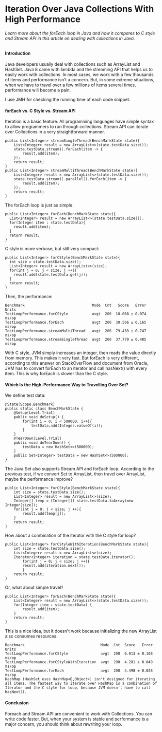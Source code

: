 # Iteration Over Java Collections With High Performance

###### Learn more about the forEach loop in Java and how it compares to C style and Stream API in this article on dealing with collections in Java.

#### Introduction
Java developers usually deal with collections such as ArrayList and HashSet. Java 8 came with lambda and the streaming API that helps us to easily work with collections. In most cases, we work with a few thousands of items and performance isn't a concern. But, in some extreme situations, when we have to travel over a few millions of items several times, performance will become a pain.

I use JMH for checking the running time of each code snippet.

#### forEach vs. C Style vs. Stream API
Iteration is a basic feature. All programming languages have simple syntax to allow programmers to run through collections. Stream API can iterate over Collections in a very straightforward manner.

    public List<Integer> streamSingleThread(BenchMarkState state){
        List<Integer> result = new ArrayList<>(state.testData.size());
        state.testData.stream().forEach(item -> {
            result.add(item);
        });
        return result;
    }
    public List<Integer> streamMultiThread(BenchMarkState state){
        List<Integer> result = new ArrayList<>(state.testData.size());
        state.testData.stream().parallel().forEach(item -> {
            result.add(item);
        });
        return result;
    }


The forEach  loop is just as simple:

    public List<Integer> forEach(BenchMarkState state){
      List<Integer> result = new ArrayList<>(state.testData.size());
      for(Integer item : state.testData){
        result.add(item);
      }
      return result;
    }


C style is more verbose, but still very compact:

    public List<Integer> forCStyle(BenchMarkState state){
      int size = state.testData.size();
      List<Integer> result = new ArrayList<>(size);
      for(int j = 0; j < size; j ++){
        result.add(state.testData.get(j));
      }
      return result;
    }


Then, the performance:

    Benchmark                               Mode  Cnt   Score   Error  Units
    TestLoopPerformance.forCStyle           avgt  200  18.068 ± 0.074  ms/op
    TestLoopPerformance.forEach             avgt  200  30.566 ± 0.165  ms/op
    TestLoopPerformance.streamMultiThread   avgt  200  79.433 ± 0.747  ms/op
    TestLoopPerformance.streamSingleThread  avgt  200  37.779 ± 0.485  ms/op


With C style, JVM simply increases an integer, then reads the value directly from memory. This makes it very fast. But forEach is very different, according to this answer on StackOverFlow and document from Oracle, JVM has to convert forEach to an iterator and call hasNext() with every item. This is why forEach is slower than the C style.

#### Which Is the High-Performance Way to Travelling Over Set?
We define test data:

    @State(Scope.Benchmark)
    public static class BenchMarkState {
        @Setup(Level.Trial)
        public void doSetup() {
            for(int i = 0; i < 500000; i++){
                testData.add(Integer.valueOf(i));
            }
        }
        @TearDown(Level.Trial)
        public void doTearDown() {
            testData = new HashSet<>(500000);
        }
        public Set<Integer> testData = new HashSet<>(500000);
    }


The Java Set also supports Stream API and forEach loop. According to the previous test, if we convert Set to ArrayList, then travel over ArrayList, maybe the performance improve?

    public List<Integer> forCStyle(BenchMarkState state){
        int size = state.testData.size();
        List<Integer> result = new ArrayList<>(size);
        Integer[] temp = (Integer[]) state.testData.toArray(new Integer[size]);
        for(int j = 0; j < size; j ++){
            result.add(temp[j]);
        }
        return result;
    }


How about a combination of the iterator with the C style for loop?

    public List<Integer> forCStyleWithIteration(BenchMarkState state){
        int size = state.testData.size();
        List<Integer> result = new ArrayList<>(size);
        Iterator<Integer> iteration = state.testData.iterator();
            for(int j = 0; j < size; j ++){
            result.add(iteration.next());
            }
        return result;
    }


Or, what about simple travel?

    public List<Integer> forEach(BenchMarkState state){
        List<Integer> result = new ArrayList<>(state.testData.size());
        for(Integer item : state.testData) {
            result.add(item);
        }
        return result;
    }


This is a nice idea, but it doesn't work because initializing the new ArrayList also consumes resources.

    Benchmark                                   Mode  Cnt  Score   Error  Units
    TestLoopPerformance.forCStyle               avgt  200  6.013 ± 0.108  ms/op
    TestLoopPerformance.forCStyleWithIteration  avgt  200  4.281 ± 0.049  ms/op
    TestLoopPerformance.forEach                 avgt  200  4.498 ± 0.026  ms/op
    HashMap (HashSet uses HashMap<E,Object>) isn't designed for iterating all items. The fastest way to iterate over HashMap is a combination of Iterator and the C style for loop, because JVM doesn't have to call hasNext().

#### Conclusion
Foreach and Stream API are convenient to work with Collections. You can write code faster. But, when your system is stable and performance is a major concern, you should think about rewriting your loop.